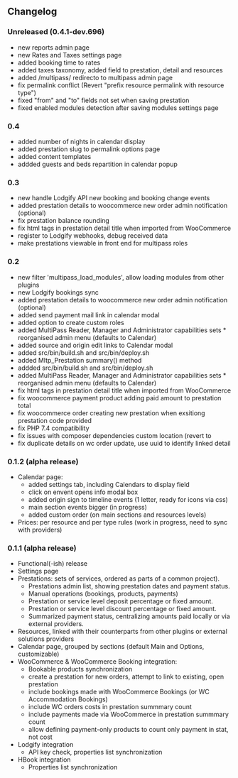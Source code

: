 ## Changelog

### Unreleased (0.4.1-dev.696)
- new reports admin page
- new Rates and Taxes settings page
- added booking time to rates
- added taxes taxonomy, added field to prestation, detail and resources
- added /multipass/ redirecto to multipass admin page
- fix permalink conflict (Revert "prefix resource permalink with resource type")
- fixed "from" and "to" fields not set when saving prestation
- fixed enabled modules detection after saving modules settings page

### 0.4
- added number of nights in calendar display
- added prestation slug to permalink options page
- added content templates
- addded guests and beds repartition in calendar popup

### 0.3
- new handle Lodgify API new booking and booking change events
- added prestation details to woocommerce new order admin notification (optional)
- fix prestation balance rounding
- fix html tags in prestation detail title when imported from WooCommerce
- register to Lodgify webhooks, debug received data
- make prestations viewable in front end for multipass roles

### 0.2
- new filter 'multipass_load_modules', allow loading modules from other plugins
- new Lodgify bookings sync
- added prestation details to woocommerce new order admin notification (optional)
- added send payment mail link in calendar modal
- added option to create custom roles
- added MultiPass Reader, Manager and Administrator capabilities sets * reorganised admin menu (defaults to Calendar)
- added source and origin edit links to Calendar modal
- added src/bin/build.sh and src/bin/deploy.sh
- added Mltp_Prestation summary() method
- addded src/bin/build.sh and src/bin/deploy.sh
- added MultiPass Reader, Manager and Administrator capabilities sets * reorganised admin menu (defaults to Calendar)
- fix html tags in prestation detail title when imported from WooCommerce
- fix woocommerce payment product adding paid amount to prestation total
- fix woocommerce order creating new prestation when exsitiong prestation code provided
- fix PHP 7.4 compatibility
- fix issues with composer dependencies custom location (revert to
- fix duplicate details on wc order update, use uuid to identify linked detail

### 0.1.2 (alpha release)

- Calendar page:
  - added settings tab, including Calendars to display field
  - click on envent opens info modal box
  - added origin sign to timeline events (1 letter, ready for icons via css)
  - main section events bigger (in progress)
  - added custom order (on main sections and resources levels)
- Prices: per resource and per type rules (work in progress, need to sync with providers)

### 0.1.1 (alpha release)

- Functional(-ish) release
- Settings page
- Prestations: sets of services, ordered as parts of a common project).
  - Prestations admin list, showing prestation dates and payment status.
  - Manual operations (bookings, products, payments)
  - Prestation or service level deposit percentage or fixed amount.
  - Prestation or service level discount percentage or fixed amount.
  - Summarized payment status, centralizing amounts paid locally or via external providers.
- Resources, linked with their counterparts from other plugins or external solutions providers
- Calendar page, grouped by sections (default Main and Options, customizable)
- WooCommerce & WooCommerce Booking integration:
  - Bookable products synchronization
  - create a prestation for new orders, attempt to link to existing, open prestation
  - include bookings made with WooCommerce Bookings (or WC Accommodation Bookings)
  - include WC orders costs in prestation summmary count
  - include payments made via WooCommerce in prestation summmary count
  - allow defining payment-only products to count only payment in stat, not cost
- Lodgify integration
  - API key check, properties list synchronization
- HBook integration
  - Properties list synchronization
